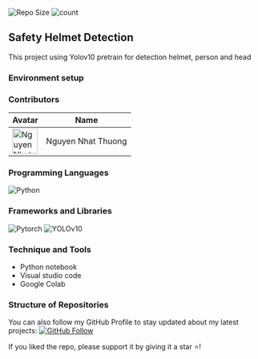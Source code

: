 ![Repo Size](https://img.shields.io/github/repo-size/ngnhthuong/Helmet_safety_detection)
![count](https://img.shields.io/github/languages/count/ngnhthuong/Helmet_safety_detection)

## Safety Helmet Detection

This project using Yolov10 pretrain for detection helmet, person and head 

<p align="middle">

### Environment setup
<!-- ```
pip install -r requirements.txt
* Run website UI
- cd ./client 
- npm start
* Run API
- cd ./server/api
- python main.py
```  -->

### Contributors

| Avatar | Name               | 
| ------ | ------------------ |
| <img src="https://avatars.githubusercontent.com/u/94743037?s=400&u=3ffdd64a4a8a054048af0bb380d8e51745f8b86c&v=4" alt="Nguyen Nhat Thuong" width="50"/>       | Nguyen Nhat Thuong | 


### Programming Languages 

![Python](https://img.shields.io/badge/Language-Python-blue)

### Frameworks and Libraries 

![Pytorch](https://img.shields.io/badge/Language-Pytorch-green)
![YOLOv10](https://img.shields.io/badge/Yolo-green)

### Technique and Tools 

- Python notebook
- Visual studio code
- Google Colab

### Structure of Repositories 
<!-- ```
AIO_TNTH/
│
├── client/   
│   │
│   ├── public/            
│   │ 
│   ├── src/            
│   │ 
│   └── package.json 
│
├── server/   
│   │
│   ├── ocr/              
│   │ 
│   ├── yolo/ 
│   │ 
│   ├── ocr_llms/              
│   │ 
│   └── api/     
│    
└── readme.md             
``` -->

You can also follow my GitHub Profile to stay updated about my latest projects: [![GitHub Follow](https://img.shields.io/badge/Connect-ngnhthuong-blue.svg?logo=Github&longCache=true&style=social&label=Follow)](https://github.com/ngnhthuong)

If you liked the repo, please support it by giving it a star ⭐!
